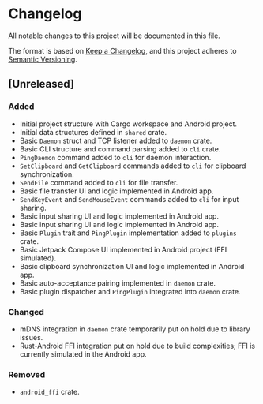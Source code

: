# Changelog

All notable changes to this project will be documented in this file.

The format is based on [Keep a Changelog](https://keepachangelog.com/en/1.0.0/),
and this project adheres to [Semantic Versioning](https://semver.org/spec/v2.0.0.html).

## [Unreleased]

### Added
- Initial project structure with Cargo workspace and Android project.
- Initial data structures defined in `shared` crate.
- Basic `Daemon` struct and TCP listener added to `daemon` crate.
- Basic CLI structure and command parsing added to `cli` crate.
- `PingDaemon` command added to `cli` for daemon interaction.
- `SetClipboard` and `GetClipboard` commands added to `cli` for clipboard synchronization.
- `SendFile` command added to `cli` for file transfer.
- Basic file transfer UI and logic implemented in Android app.
- `SendKeyEvent` and `SendMouseEvent` commands added to `cli` for input sharing.
- Basic input sharing UI and logic implemented in Android app.
- Basic input sharing UI and logic implemented in Android app.
- Basic `Plugin` trait and `PingPlugin` implementation added to `plugins` crate.
- Basic Jetpack Compose UI implemented in Android project (FFI simulated).
- Basic clipboard synchronization UI and logic implemented in Android app.
- Basic auto-acceptance pairing implemented in `daemon` crate.
- Basic plugin dispatcher and `PingPlugin` integrated into `daemon` crate.

### Changed
- mDNS integration in `daemon` crate temporarily put on hold due to library issues.
- Rust-Android FFI integration put on hold due to build complexities; FFI is currently simulated in the Android app.

### Removed
- `android_ffi` crate.
